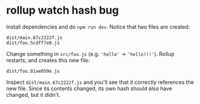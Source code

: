 # rollup watch hash bug

Install dependencies and do `npm run dev`. Notice that two files are created:

```
dist/main.67c2222f.js
dist/foo.5cdff7e0.js
```

Change something in `src/foo.js` (e.g. `'hello'` -> `'hello!!!'`). Rollup restarts, and creates this new file:

```
dist/foo.81ae050e.js
```

Inspect `dist/main.67c2222f.js` and you'll see that it correctly references the new file. Since its contents changed, its own hash should also have changed, but it didn't.
